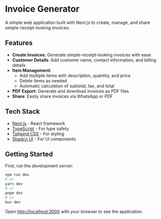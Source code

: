 # Invoice Generator

A simple web application built with Next.js to create, manage, and share simple-receipt-looking invoices.

## Features

- **Create Invoices**: Generate simple-receipt-looking invoices with ease
- **Customer Details**: Add customer name, contact information, and billing details
- **Item Management**: 
  - Add multiple items with description, quantity, and price
  - Delete items as needed
  - Automatic calculation of subtotal, tax, and total
- **PDF Export**: Generate and download invoices as PDF files
- **Share**: Easily share invoices via WhatsApp or PDF

## Tech Stack

- [Next.js](https://nextjs.org/) - React framework
- [TypeScript](https://www.typescriptlang.org/) - For type safety
- [Tailwind CSS](https://tailwindcss.com/) - For styling
- [Shadcn UI](https://ui.shadcn.com/) - For UI components

## Getting Started

First, run the development server:

```bash
npm run dev
# or
yarn dev
# or
pnpm dev
# or
bun dev
```

Open [http://localhost:3000](http://localhost:3000) with your browser to see the application.


